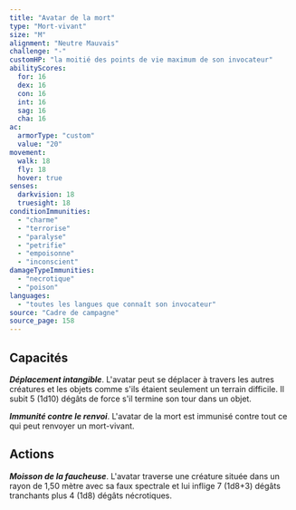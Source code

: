 ```yaml
---
title: "Avatar de la mort"
type: "Mort-vivant"
size: "M"
alignment: "Neutre Mauvais"
challenge: "-"
customHP: "la moitié des points de vie maximum de son invocateur"
abilityScores:
  for: 16
  dex: 16
  con: 16
  int: 16
  sag: 16
  cha: 16
ac:
  armorType: "custom"
  value: "20"
movement:
  walk: 18
  fly: 18
  hover: true
senses:
  darkvision: 18
  truesight: 18
conditionImmunities:
  - "charme"
  - "terrorise"
  - "paralyse"
  - "petrifie"
  - "empoisonne"
  - "inconscient"
damageTypeImmunities:
  - "necrotique"
  - "poison"
languages:
  - "toutes les langues que connaît son invocateur"
source: "Cadre de campagne"
source_page: 158
---
```

## Capacités
_**Déplacement intangible**_. L'avatar peut se déplacer à travers les autres créatures et les objets comme s'ils étaient seulement un terrain difficile. Il subit 5 (1d10) dégâts de force s'il termine son tour dans un objet.

_**Immunité contre le renvoi**_. L'avatar de la mort est immunisé contre tout ce qui peut renvoyer un mort-vivant.

## Actions
_**Moisson de la faucheuse**_. L'avatar traverse une créature située dans un rayon de 1,50 mètre avec sa faux spectrale et lui inflige 7 (1d8+3) dégâts tranchants plus 4 (1d8) dégâts nécrotiques.
